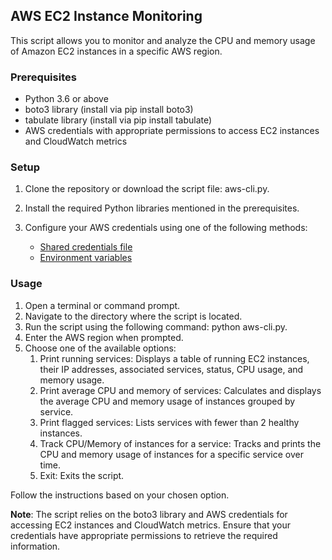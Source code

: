 ## AWS EC2 Instance Monitoring

This script allows you to monitor and analyze the CPU and memory usage of Amazon EC2 instances in a specific AWS region.

### Prerequisites

- Python 3.6 or above
- boto3 library (install via pip install boto3)
- tabulate library (install via pip install tabulate)
- AWS credentials with appropriate permissions to access EC2 instances and CloudWatch metrics

### Setup

1. Clone the repository or download the script file: aws-cli.py.
2. Install the required Python libraries mentioned in the prerequisites.
3. Configure your AWS credentials using one of the following methods:

   - [Shared credentials file](https://docs.aws.amazon.com/cli/latest/userguide/cli-configure-files.html)
   - [Environment variables](https://docs.aws.amazon.com/cli/latest/userguide/cli-configure-envvars.html)

### Usage

1. Open a terminal or command prompt.
2. Navigate to the directory where the script is located.
3. Run the script using the following command: python aws-cli.py.
4. Enter the AWS region when prompted.
5. Choose one of the available options:
   1. Print running services: Displays a table of running EC2 instances, their IP addresses, associated services, status, CPU usage, and memory usage.
   2. Print average CPU and memory of services: Calculates and displays the average CPU and memory usage of instances grouped by service.
   3. Print flagged services: Lists services with fewer than 2 healthy instances.
   4. Track CPU/Memory of instances for a service: Tracks and prints the CPU and memory usage of instances for a specific service over time.
   5. Exit: Exits the script.

Follow the instructions based on your chosen option.

**Note**: The script relies on the boto3 library and AWS credentials for accessing EC2 instances and CloudWatch metrics. Ensure that your credentials have appropriate permissions to retrieve the required information.
